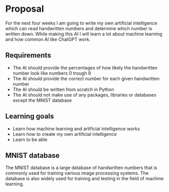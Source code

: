 # Proposal
For the next four weeks I am going to write my own artificial intelligence which can read handwritten numbers and determine which number is written down. While making this AI I will learn a lot about machine learning and how common AI like ChatGPT work.

## Requirements
- The AI should provide the percentages of how likely the handwritten number look like numbers 0 trough 9
- The AI should provide the correct number for each given handwritten number
- The AI should be written from scratch in Python
- The AI should not make use of any packages, libraries or databases except the MNIST database

## Learning goals
- Learn how machine learning and artificial intelligence works
- Learn how to create my own artificial intelligence
- Learn to be able 

## MNIST database
The MNIST database is a large database of handwritten numbers that is commonly used for training various image processing systems. The database is also widely used for training and testing in the field of machine learning.
